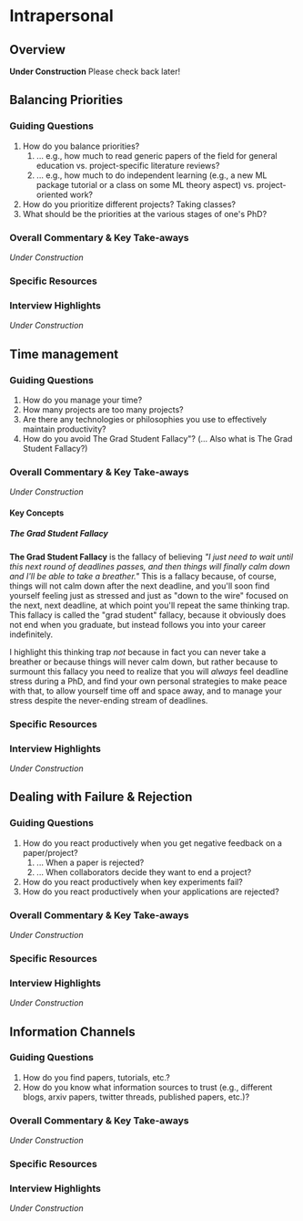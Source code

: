 # Intrapersonal
## Overview
**Under Construction** Please check back later!

## Balancing Priorities
### Guiding Questions
  1. How do you balance priorities?
       1. ... e.g., how much to read generic papers of the field for general education vs. project-specific
          literature reviews?
       2. ... e.g., how much to do independent learning (e.g., a new ML package tutorial or a class on some ML
          theory aspect) vs. project-oriented work?
  2. How do you prioritize different projects? Taking classes?
  4. What should be the priorities at the various stages of one's PhD?

### Overall Commentary & Key Take-aways
*Under Construction*

### Specific Resources

### Interview Highlights
*Under Construction*

## Time management
### Guiding Questions
  1. How do you manage your time?
  2. How many projects are too many projects?
  3. Are there any technologies or philosophies you use to effectively maintain productivity?
  4. How do you avoid The Grad Student Fallacy"?
     (... Also what is The Grad Student Fallacy?)

### Overall Commentary & Key Take-aways
*Under Construction*

#### Key Concepts
##### The Grad Student Fallacy
**The Grad Student Fallacy** is the fallacy of believing *"I just need to wait until this next round of
deadlines passes, and then things will finally calm down and I'll be able to take a breather."* 
This is a fallacy because, of course, things will not calm down after the next deadline, and you'll soon find
yourself feeling just as stressed and just as "down to the wire" focused on the next, next deadline, at which
point you'll repeat the same thinking trap. This fallacy is called the "grad student" fallacy, because it
obviously does not end when you graduate, but instead follows you into your career indefinitely.

I highlight this thinking trap *not* because in fact you can never take a breather or because things will
never calm down, but rather because to surmount this fallacy you need to realize that you will *always* feel
deadline stress during a PhD, and find your own personal strategies to make peace with that, to allow yourself
time off and space away, and to manage your stress despite the never-ending stream of deadlines.

### Specific Resources

### Interview Highlights
*Under Construction*

## Dealing with Failure & Rejection
### Guiding Questions
  1. How do you react productively when you get negative feedback on a paper/project?
       1. ... When a paper is rejected?
       2. ... When collaborators decide they want to end a project?
  2. How do you react productively when key experiments fail?
  3. How do you react productively when your applications are rejected?

### Overall Commentary & Key Take-aways
*Under Construction*

### Specific Resources

### Interview Highlights
*Under Construction*

## Information Channels
### Guiding Questions
  1. How do you find papers, tutorials, etc.?
  2. How do you know what information sources to trust (e.g., different blogs, arxiv papers, twitter threads,
     published papers, etc.)?

### Overall Commentary & Key Take-aways
*Under Construction*

### Specific Resources

### Interview Highlights
*Under Construction*
